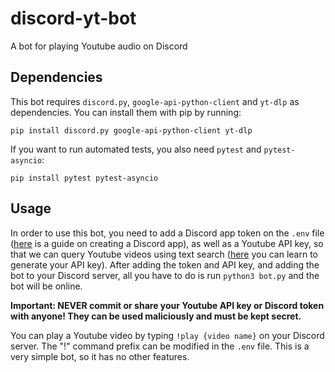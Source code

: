 # discord-yt-bot
A bot for playing Youtube audio on Discord

## Dependencies
This bot requires `discord.py`, `google-api-python-client` and `yt-dlp` as dependencies. You can install them with pip by running:
```
pip install discord.py google-api-python-client yt-dlp
```
If you want to run automated tests, you also need `pytest` and `pytest-asyncio`:
```
pip install pytest pytest-asyncio
```
## Usage
In order to use this bot, you need to add a Discord app token on the `.env` file ([here](https://discord.com/developers/docs/getting-started) is a guide on creating a Discord app), as well as a Youtube API key, so that we can query Youtube videos using text search ([here](https://developers.google.com/youtube/v3/getting-started) you can learn to generate your API key). After adding the token and API key, and adding the bot to your Discord server, all you have to do is run `python3 bot.py` and the bot will be online.

**Important: NEVER commit or share your Youtube API key or Discord token with anyone! They can be used maliciously and must be kept secret.**

You can play a Youtube video by typing `!play {video name}` on your Discord server. The "!" command prefix can be modified in the `.env` file. This is a very simple bot, so it has no other features.
